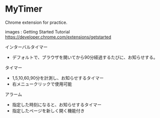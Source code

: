 # MyTimer
Chrome extension for practice.

images : Getting Started Tutorial https://developer.chrome.com/extensions/getstarted

インターバルタイマー
- デフォルトで、ブラウザを開いてから90分経過するたびに、お知らせする。

タイマー
- 1,5,10,60,90分を計測し、お知らせするタイマー
-  右メニュークリックで使用可能

アラーム
- 指定した時刻になると、お知らせするタイマー
- 指定したページを新しく開く機能付き
